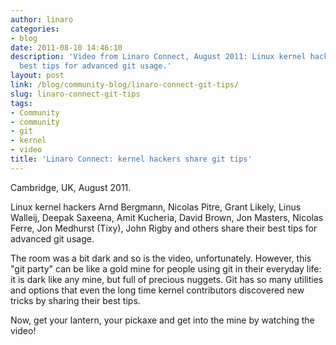 ```yaml
---
author: linaro
categories:
- blog
date: 2011-08-10 14:46:10
description: 'Video from Linaro Connect, August 2011: Linux kernel hackers share their
  best tips for advanced git usage.'
layout: post
link: /blog/community-blog/linaro-connect-git-tips/
slug: linaro-connect-git-tips
tags:
- Community
- community
- git
- kernel
- video
title: 'Linaro Connect: kernel hackers share git tips'
---
```


Cambridge, UK, August 2011.

Linux kernel hackers Arnd Bergmann, Nicolas Pitre, Grant Likely, Linus Walleij, Deepak Saxeena, Amit Kucheria, David Brown, Jon Masters, Nicolas Ferre, Jon Medhurst (Tixy), John Rigby and others share their best tips for advanced git usage.

The room was a bit dark and so is the video, unfortunately. However, this "git party" can be like a gold mine for people using git in their everyday life: it is dark like any mine, but full of precious nuggets. Git has so many utilities and options that even the long time kernel contributors discovered new tricks by sharing their best tips.

Now, get your lantern, your pickaxe and get into the mine by watching the video!
